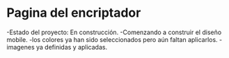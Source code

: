 <h1>Pagina del encriptador</h1>

-Estado del proyecto: En construcción.
-Comenzando a construir el diseño mobile.
-los colores ya han sido seleccionados pero aún faltan aplicarlos.
-imagenes ya definidas y aplicadas.
